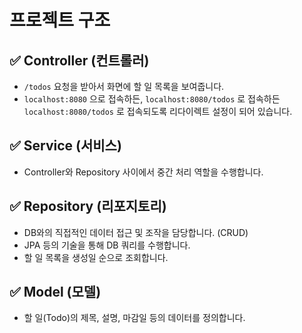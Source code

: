 # 프로젝트 구조

## ✅ Controller (컨트롤러)
- `/todos` 요청을 받아서 화면에 할 일 목록을 보여줍니다.
- `localhost:8080` 으로 접속하든, `localhost:8080/todos` 로 접속하든 `localhost:8080/todos` 로 접속되도록 리다이렉트 설정이 되어 있습니다.

## ✅ Service (서비스)
- Controller와 Repository 사이에서 중간 처리 역할을 수행합니다.

## ✅ Repository (리포지토리)
- DB와의 직접적인 데이터 접근 및 조작을 담당합니다. (CRUD)
- JPA 등의 기술을 통해 DB 쿼리를 수행합니다.
- 할 일 목록을 생성일 순으로 조회합니다.

## ✅ Model (모델)
- 할 일(Todo)의 제목, 설명, 마감일 등의 데이터를 정의합니다.
